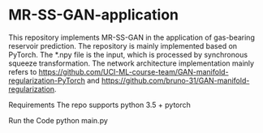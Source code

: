 # MR-SS-GAN-application
This repository implements MR-SS-GAN in the application of gas-bearing reservoir prediction.
The repository is mainly implemented based on PyTorch. 
The *.npy file is the input, which is processed by synchronous squeeze transformation. 
The network architecture implementation mainly refers to https://github.com/UCI-ML-course-team/GAN-manifold-regularization-PyTorch and https://github.com/bruno-31/GAN-manifold-regularization.

Requirements
The repo supports python 3.5 + pytorch

Run the Code
python main.py
